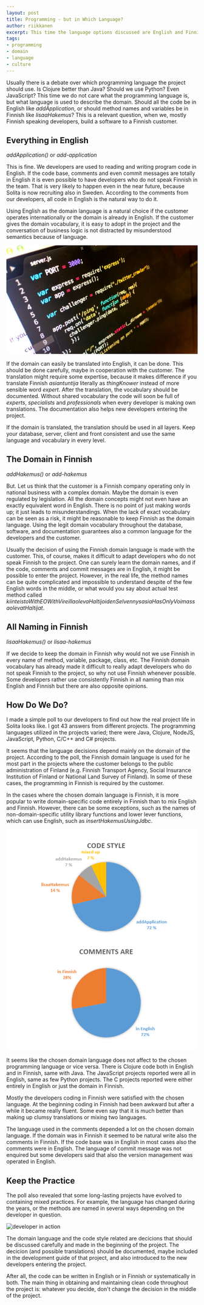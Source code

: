 ```yaml
---
layout: post
title: Programming - but in Which Language?
author: riikkanen
excerpt: This time the language options discussed are English and Finnish. Should I write a method called 'addApplication' or 'lisaaHakemus' ('hakemus' being 'application' in Finnish)?
tags:
- programming
- domain
- language
- culture
---
```


Usually there is a debate over which programming language the project should use. Is Clojure better than Java? Should we use Python? Even JavaScript? This time we do not care what the programming language is, but what language is used to describe the domain. Should all the code be in English like _addApplication_, or should method names and variables be in Finnish like _lisaaHakemus_? This is a relevant question, when we, mostly Finnish speaking developers, build a software to a Finnish customer. 

## Everything in English 

_addApplication()_ or _add-application_

This is fine. We developers are used to reading and writing program code in English. If the code base, comments and even commit messages are totally in English it is even possible to have developers who do not speak Finnish in the team. That is very likely to happen even in the near future, because Solita is now recruiting also in Sweden. According to the comments from our developers, all code in English is the natural way to do it.

Using English as the domain language is a natural choice if the customer operates internationally or the domain is already in English. If the customer gives the domain vocabulary, it is easy to adopt in the project and the conversation of business logic is not distracted by misunderstood semantics because of language.

![code on screen](/img/programming-language/photo_koodia.JPG)

If the domain can easily be translated into English, it can be done. This should be done carefully, maybe in cooperation with the customer. The translation might require some expertise, because it makes difference if you translate Finnish _asiantuntija_ literally as _thingKnower_ instead of more sensible word _expert_. After the translation, the vocabulary should be documented. Without shared vocabulary the code will soon be full of _experts_, _specialists_ and _professionals_ when every developer is making own translations. The documentation also helps new developers entering the project.

If the domain is translated, the translation should be used in all layers. Keep your database, server, client and front consistent and use the same language and vocabulary in every level.

## The Domain in Finnish

_addHakemus()_ or _add-hakemus_

But. Let us think that the customer is a Finnish company operating only in national business with a complex domain. Maybe the domain is even regulated by legislation. All the domain concepts might not even have an exactly equivalent word in English. There is no point of just making words up; it just leads to misunderstandings. When the lack of exact vocabulary can be seen as a risk, it might be reasonable to keep Finnish as the domain language. Using the legit domain vocabulary throughout the database, software, and documentation guarantees also a common language for the developers and the customer.

Usually the decision of using the Finnish domain language is made with the customer. This, of course, makes it difficult to adapt developers who do not speak Finnish to the project. One can surely learn the domain names, and if the code, comments and commit messages are in English, it might be possible to enter the project. However, in the real life, the method names can be quite complicated and impossible to understand despite of the few English words in the middle, or what would you say about actual test method called _kiinteistoWithEOWithVireillaolevaHaltijoidenSelvennysasiaHasOnlyVoimassaolevatHaltijat_.

## All Naming in Finnish

_lisaaHakemus()_ or _lisaa-hakemus_

If we decide to keep the domain in Finnish why would not we use Finnish in every name of method, variable, package, class, etc. The Finnish domain vocabulary has already made it difficult to really adapt developers who do not speak Finnish to the project, so why not use Finnish whenever possible. Some developers rather use consistently Finnish in all naming than mix English and Finnish but there are also opposite opinions. 

## How Do We Do?

I made a simple poll to our developers to find out how the real project life in Solita looks like. I got 43 answers from different projects. The programming languages utilized in the projects varied; there were Java, Clojure, NodeJS, JavaScript, Python, C/C++ and C# projects.

It seems that the language decisions depend mainly on the domain of the project. According to the poll, the Finnish domain language is used for he most part in the projects where the customer belongs to the public administration of Finland (e.g. Finnish Transport Agency, Social Insurance Institution of Finland or National Land Survey of Finland). In some of these cases, the programming in Finnish is required by the customer.

In the cases where the chosen domain language is Finnish, it is more popular to write domain-specific code entirely in Finnish than to mix English and Finnish. However, there can be some exceptions, such as the names of non-domain-specific utility library functions and lower lever functions, which can use English, such as _insertHakemusUsingJdbc_. 

![pie charts of chosen language](/img/programming-language/statistics.PNG)

It seems like the chosen domain language does not affect to the chosen programming language or vice versa. There is Clojure code both in English and in Finnish, same with Java. The JavaScript projects reported were all in English, same as few Python projects. The C projects reported were either entirely in English or just the domain in Finnish.

Mostly the developers coding in Finnish were satisfied with the chosen language. At the beginning coding in Finnish had been awkward but after a while it became really fluent. Some even say that it is much better than making up clumsy translations or mixing two languages.

The language used in the comments depended a lot on the chosen domain language. If the domain was in Finnish it seemed to be natural write also the comments in Finnish. If the code base was in English in most cases also the comments were in English. The language of commit message was not enquired but some developers said that also the version management was operated in English.

## Keep the Practice

The poll also revealed that some long-lasting projects have evolved to containing mixed practices. For example, the language has changed during the years, or the methods are named in several ways depending on the developer in question.

![developer in action](/img/programming-language/developer.jpg)


The domain language and the code style related are decicions that should be discussed carefully and made in the beginning of the project. The decicion (and possible translations) should be documented, maybe included in the development guide of that project, and also introduced to the new developers entering the project. 

After all, the code can be written in English or in Finnish or systematically in both. The main thing in obtaining and maintaining clean code throughout the project is: whatever you decide, don't change the decision in the middle of the project.



